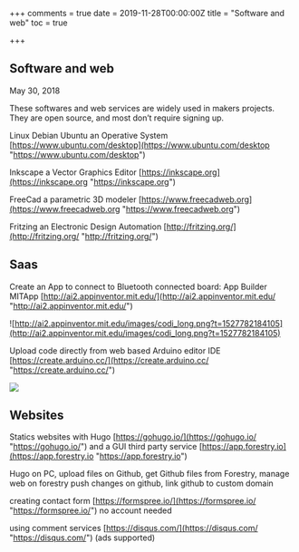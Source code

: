 +++
comments = true
date = 2019-11-28T00:00:00Z
title = "Software and web"
toc = true

+++
## Software and web

May 30, 2018

These softwares and web services are widely used in makers projects. They are open source, and most don’t require signing up.

Linux Debian Ubuntu an Operative System [https://www.ubuntu.com/desktop](https://www.ubuntu.com/desktop "https://www.ubuntu.com/desktop")

Inkscape a Vector Graphics Editor [https://inkscape.org](https://inkscape.org "https://inkscape.org")

FreeCad a parametric 3D modeler [https://www.freecadweb.org](https://www.freecadweb.org "https://www.freecadweb.org")

Fritzing an Electronic Design Automation [http://fritzing.org/](http://fritzing.org/ "http://fritzing.org/")

## Saas

Create an App to connect to Bluetooth connected board: App Builder MITApp [http://ai2.appinventor.mit.edu/](http://ai2.appinventor.mit.edu/ "http://ai2.appinventor.mit.edu/")

![http://ai2.appinventor.mit.edu/images/codi_long.png?t=1527782184105](http://ai2.appinventor.mit.edu/images/codi_long.png?t=1527782184105)

Upload code directly from web based Arduino editor IDE [https://create.arduino.cc/](https://create.arduino.cc/ "https://create.arduino.cc/")

![](https://www.arduino.cc/en/pub/skins/arduinoWide/img/ArduinoLogo_loop-01.svg)

## Websites

Statics websites with Hugo [https://gohugo.io/](https://gohugo.io/ "https://gohugo.io/") and a GUI third party service [https://app.forestry.io](https://app.forestry.io "https://app.forestry.io")

Hugo on PC, upload files on Github, get Github files from Forestry, manage web on forestry push changes on github, link github to custom domain

creating contact form [https://formspree.io/](https://formspree.io/ "https://formspree.io/") no account needed

using comment services [https://disqus.com/](https://disqus.com/ "https://disqus.com/") (ads supported)